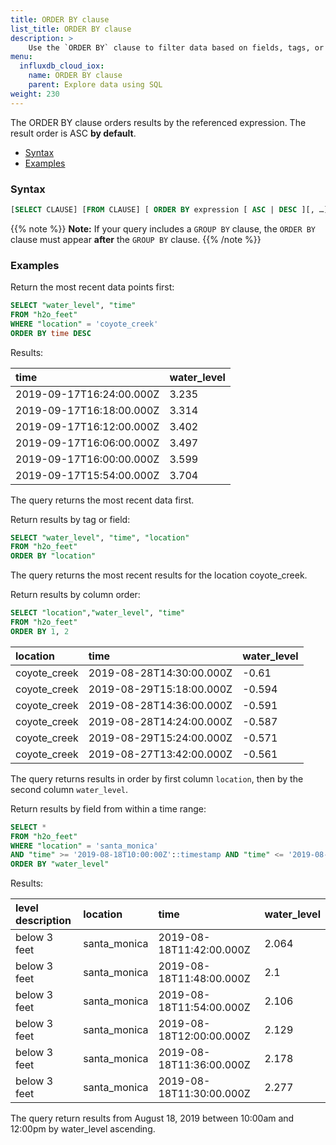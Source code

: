 ```yaml
---
title: ORDER BY clause
list_title: ORDER BY clause
description: > 
    Use the `ORDER BY` clause to filter data based on fields, tags, or timestamps.
menu:
  influxdb_cloud_iox:
    name: ORDER BY clause
    parent: Explore data using SQL
weight: 230
---
```


The ORDER BY clause orders results by the referenced expression.  The result order is ASC **by default**.

- [Syntax](#syntax)
- [Examples](#examples)

### Syntax

```sql
[SELECT CLAUSE] [FROM CLAUSE] [ ORDER BY expression [ ASC | DESC ][, …] ]
```

{{% note %}}
**Note:** If your query includes a `GROUP BY` clause, the `ORDER BY` clause must appear **after** the `GROUP BY` clause.
{{% /note %}}

### Examples

Return the most recent data points first:

```sql
SELECT "water_level", "time"
FROM "h2o_feet" 
WHERE "location" = 'coyote_creek'  
ORDER BY time DESC
```

Results:

| time                     | water_level |
| :----------------------- | :----------- |
| 2019-09-17T16:24:00.000Z | 3.235       |
| 2019-09-17T16:18:00.000Z | 3.314       |
| 2019-09-17T16:12:00.000Z | 3.402       |
| 2019-09-17T16:06:00.000Z | 3.497       |
| 2019-09-17T16:00:00.000Z | 3.599       |
| 2019-09-17T15:54:00.000Z | 3.704       |

The query returns the most recent data first.

Return results by tag or field:

```sql
SELECT "water_level", "time", "location"
FROM "h2o_feet" 
ORDER BY "location" 
```

The query returns the most recent results for the location coyote_creek. 

Return results by column order:

```sql
SELECT "location","water_level", "time"
FROM "h2o_feet"
ORDER BY 1, 2
```
| location     | time                     | water_level |
| :----------- | :----------------------- | :---------- |
| coyote_creek | 2019-08-28T14:30:00.000Z | -0.61       |
| coyote_creek | 2019-08-29T15:18:00.000Z | -0.594      |
| coyote_creek | 2019-08-28T14:36:00.000Z | -0.591      |
| coyote_creek | 2019-08-28T14:24:00.000Z | -0.587      |
| coyote_creek | 2019-08-29T15:24:00.000Z | -0.571      |
| coyote_creek | 2019-08-27T13:42:00.000Z | -0.561      |

The query returns results in order by first column `location`, then by the second column `water_level`. 

Return results by field from within a time range:

```sql
SELECT *
FROM "h2o_feet" 
WHERE "location" = 'santa_monica'
AND "time" >= '2019-08-18T10:00:00Z'::timestamp AND "time" <= '2019-08-18T12:00:00Z'::timestamp 
ORDER BY "water_level"
```
Results:

| level description | location     | time                     | water_level |
| :---------------- | :----------- | :----------------------- | :---------- |
| below 3 feet      | santa_monica | 2019-08-18T11:42:00.000Z | 2.064       |
| below 3 feet      | santa_monica | 2019-08-18T11:48:00.000Z | 2.1         |
| below 3 feet      | santa_monica | 2019-08-18T11:54:00.000Z | 2.106       |
| below 3 feet      | santa_monica | 2019-08-18T12:00:00.000Z | 2.129       |
| below 3 feet      | santa_monica | 2019-08-18T11:36:00.000Z | 2.178       |
| below 3 feet      | santa_monica | 2019-08-18T11:30:00.000Z | 2.277       |

The query return results from August 18, 2019 between 10:00am and 12:00pm by water_level ascending.
